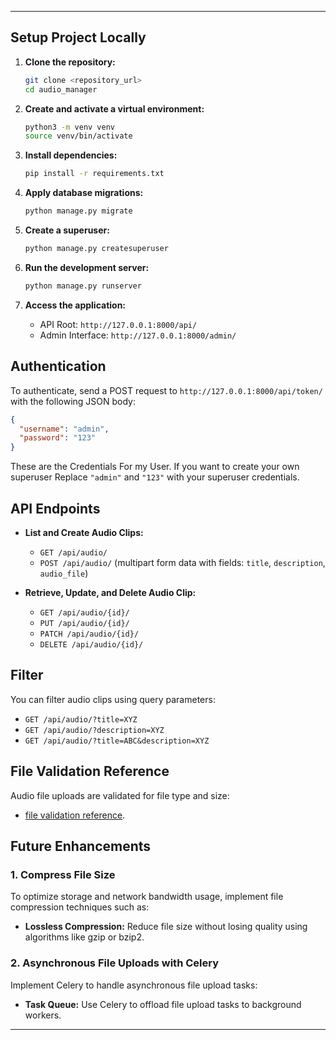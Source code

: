 
---

## Setup Project Locally

1. **Clone the repository:**
   ```bash
   git clone <repository_url>
   cd audio_manager
   ```

2. **Create and activate a virtual environment:**
   ```bash
   python3 -m venv venv
   source venv/bin/activate
   ```

3. **Install dependencies:**
   ```bash
   pip install -r requirements.txt
   ```

4. **Apply database migrations:**
   ```bash
   python manage.py migrate
   ```

5. **Create a superuser:**
   ```bash
   python manage.py createsuperuser
   ```

6. **Run the development server:**
   ```bash
   python manage.py runserver
   ```

7. **Access the application:**
   - API Root: `http://127.0.0.1:8000/api/`
   - Admin Interface: `http://127.0.0.1:8000/admin/`

## Authentication

To authenticate, send a POST request to `http://127.0.0.1:8000/api/token/` with the following JSON body:
   ```json
   {
     "username": "admin",
     "password": "123"
   }
   ```
These are the Credentials For my User. If you want to create your own superuser Replace `"admin"` and `"123"` with your superuser credentials.

## API Endpoints

- **List and Create Audio Clips:**
  - `GET /api/audio/`
  - `POST /api/audio/` (multipart form data with fields: `title`, `description`, `audio_file`)

- **Retrieve, Update, and Delete Audio Clip:**
  - `GET /api/audio/{id}/`
  - `PUT /api/audio/{id}/`
  - `PATCH /api/audio/{id}/`
  - `DELETE /api/audio/{id}/`

## Filter

You can filter audio clips using query parameters:
- `GET /api/audio/?title=XYZ`
- `GET /api/audio/?description=XYZ`
- `GET /api/audio/?title=ABC&description=XYZ`

## File Validation Reference

Audio file uploads are validated for file type and size:
- [file validation reference](https://stackoverflow.com/questions/3648421/only-accept-a-certain-file-type-in-filefield-server-side).

## Future Enhancements

### 1. Compress File Size

To optimize storage and network bandwidth usage, implement file compression techniques such as:
- **Lossless Compression:** Reduce file size without losing quality using algorithms like gzip or bzip2.

### 2. Asynchronous File Uploads with Celery

Implement Celery to handle asynchronous file upload tasks:
- **Task Queue:** Use Celery to offload file upload tasks to background workers.

---
